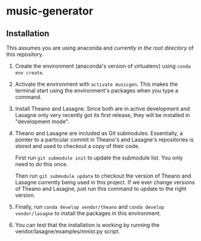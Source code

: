 # music-generator

## Installation
This assumes you are using anaconda and *currently in the root directory* of this repository.

1. Create the environment (anaconda's version of virtualenv) using `conda env create`.

2. Activate the environment with `activate musicgen`. This makes the terminal start using the environment's packages when you type a command.

3. Install Theano and Lasagne. Since both are in active development and Lasagne only very recently got its first release, they will be installed in "development mode". 
  1. Theano and Lasagne are included as Git submodules. Essentially, a pointer to a particular commit in Theano's and Lasagne's repositories is stored and used to checkout a copy of their code.

     First run `git submodule init` to update the submodule list. You only need to do this once.

     Then run `git submodule update` to checkout the version of Theano and Lasagne currently being used in this project. If we ever change versions of Theano and Lasagne, just run this command to update to the right version.
  2. Finally, run `conda develop vendor/theano` and `conda develop vendor/lasagne` to install the packages in this environment.

4. You can test that the installation is working by running the vendor/lasagne/examples/mnist.py script.
